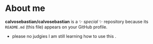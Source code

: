 # About me


**calvosebastian/calvosebastian** is a ✨ _special_ ✨ repository because its `README.md` (this file) appears on your GitHub profile.

- please no judgies I am still learning how to use this . 
